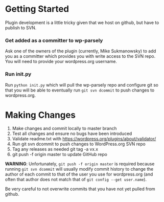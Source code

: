 # Getting Started

Plugin development is a little tricky given that we host on github, but have to
publish to SVN.

### Get added as a committer to wp-parsely

Ask one of the owners of the plugin (currently, Mike Sukmanowsky) to add you as
a committer which provides you with write access to the SVN repo. You will need
to provide your wordpress.org username.

### Run init.py

Run `python init.py` which will pull the wp-parsely repo and configure git so
that you will be able to eventually run `git svn dcommit` to push changes to
wordpress.org.

# Making Changes

1. Make changes and commit locally to master branch
2. Test all changes and ensure no bugs have been introduced
3. Validate readme.txt with https://wordpress.org/plugins/about/validator/
4. Run git svn dcommit to push changes to WordPress.org SVN repo
5. Tag any releases as needed git tag -a vx.x <commit hash>
6. git push -f origin master to update GitHub repo

**WARNING**: Unfortunately, `git push -f origin master` is required because
running `git svn dcommit` will usually modify commit history to change the
author of each commit to that of the user you use for wordpress.org (and often
that author does not match that of `git config --get user.name`).

Be very careful to not overwrite commits that you have not yet pulled from
github.
